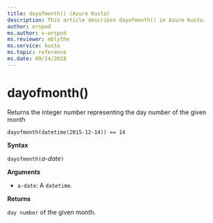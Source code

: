 ```yaml
---
title: dayofmonth() (Azure Kusto)
description: This article describes dayofmonth() in Azure Kusto.
author: orspod
ms.author: v-orspod
ms.reviewer: mblythe
ms.service: kusto
ms.topic: reference
ms.date: 09/24/2018
---
```

# dayofmonth()

Returns the integer number representing the day number of the given month

    dayofmonth(datetime(2015-12-14)) == 14

**Syntax**

`dayofmonth(`*a-date*`)`

**Arguments**

* `a-date`: A `datetime`.

**Returns**

`day number` of the given month.